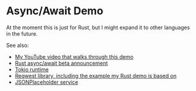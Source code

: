 # Async/Await Demo

At the moment this is just for Rust, but I might expand it to other languages in the future.

See also:

- [My YouTube video that walks through this demo](https://youtu.be/xnIDyMJZ4ws)
- [Rust async/await beta announcement](https://blog.rust-lang.org/2019/09/30/Async-await-hits-beta.html)
- [Tokio runtime](https://github.com/tokio-rs/tokio)
- [Reqwest library, including the example my Rust demo is based on](https://github.com/seanmonstar/reqwest)
- [JSONPlaceholder service](https://jsonplaceholder.typicode.com/)
